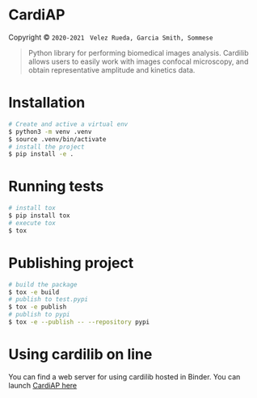 CardiAP
=======

Copyright © `2020-2021 ` `Velez Rueda, Garcia Smith, Sommese`

> Python library for performing biomedical images analysis. Cardilib allows users to easily work with images confocal microscopy, and obtain representative amplitude and kinetics data.


# Installation

```bash
# Create and active a virtual env
$ python3 -m venv .venv
$ source .venv/bin/activate
# install the project
$ pip install -e .
```

# Running tests

```bash
# install tox
$ pip install tox
# execute tox
$ tox
```


# Publishing project

```bash
# build the package
$ tox -e build
# publish to test.pypi
$ tox -e publish 
# publish to pypi
$ tox -e --publish -- --repository pypi
```


# Using cardilib on line

You can find a web server for using cardilib hosted in Binder. You can launch [CardiAP here](http://cardiap.herokuapp.com/)
